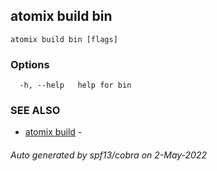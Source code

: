## atomix build bin



```
atomix build bin [flags]
```

### Options

```
  -h, --help   help for bin
```

### SEE ALSO

* [atomix build](atomix_build.md)	 - 

###### Auto generated by spf13/cobra on 2-May-2022
